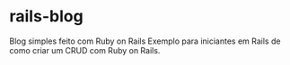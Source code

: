 # rails-blog
Blog simples feito com Ruby on Rails
Exemplo para iniciantes em Rails de  como criar um CRUD com Ruby on Rails.

